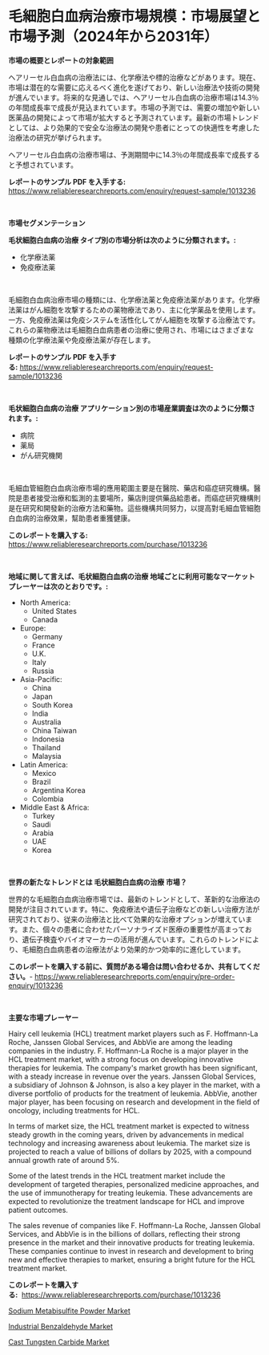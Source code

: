 <p><h1>毛細胞白血病治療市場規模：市場展望と市場予測（2024年から2031年）</h1></p><p><strong>市場の概要とレポートの対象範囲</strong></p>
<p><p>ヘアリーセル白血病の治療法には、化学療法や標的治療などがあります。現在、市場は潜在的な需要に応えるべく進化を遂げており、新しい治療法や技術の開発が進んでいます。将来的な見通しでは、ヘアリーセル白血病の治療市場は14.3％の年間成長率で成長が見込まれています。市場の予測では、需要の増加や新しい医薬品の開発によって市場が拡大すると予測されています。最新の市場トレンドとしては、より効果的で安全な治療法の開発や患者にとっての快適性を考慮した治療法の研究が挙げられます。</p><p>ヘアリーセル白血病の治療市場は、予測期間中に14.3％の年間成長率で成長すると予想されています。</p></p>
<p><strong>レポートのサンプル PDF を入手する:</strong> <a href="https://www.reliableresearchreports.com/enquiry/request-sample/1013236">https://www.reliableresearchreports.com/enquiry/request-sample/1013236</a></p>
<p>&nbsp;</p>
<p><strong>市場セグメンテーション</strong></p>
<p><strong>毛状細胞白血病の治療 タイプ別の市場分析は次のように分類されます。:</strong></p>
<p><ul><li>化学療法薬</li><li>免疫療法薬</li></ul></p>
<p>&nbsp;</p>
<p><p>毛細胞白血病治療市場の種類には、化学療法薬と免疫療法薬があります。化学療法薬はがん細胞を攻撃するための薬物療法であり、主に化学薬品を使用します。一方、免疫療法薬は免疫システムを活性化してがん細胞を攻撃する治療法です。これらの薬物療法は毛細胞白血病患者の治療に使用され、市場にはさまざまな種類の化学療法薬や免疫療法薬が存在します。</p></p>
<p><strong>レポートのサンプル PDF を入手する:</strong>&nbsp;<a href="https://www.reliableresearchreports.com/enquiry/request-sample/1013236">https://www.reliableresearchreports.com/enquiry/request-sample/1013236</a></p>
<p>&nbsp;</p>
<p><strong> 毛状細胞白血病の治療 アプリケーション別の市場産業調査は次のように分類されます。:</strong></p>
<p><ul><li>病院</li><li>薬局</li><li>がん研究機関</li></ul></p>
<p>&nbsp;</p>
<p><p>毛細血管細胞白血病治療市場的應用範圍主要是在醫院、藥店和癌症研究機構。醫院是患者接受治療和監測的主要場所，藥店則提供藥品給患者。而癌症研究機構則是在研究和開發新的治療方法和藥物。這些機構共同努力，以提高對毛細血管細胞白血病的治療效果，幫助患者重獲健康。</p></p>
<p><strong>このレポートを購入する:</strong>&nbsp; <a href="https://www.reliableresearchreports.com/purchase/1013236">https://www.reliableresearchreports.com/purchase/1013236</a></p>
<p>&nbsp;</p>
<p><strong>地域に関して言えば、毛状細胞白血病の治療 地域ごとに利用可能なマーケットプレーヤーは次のとおりです。:</strong></p>
<p><ul>
    <li>
        North America:
        <ul>
            <li>United States</li>
            <li>Canada</li>
        </ul>
    </li>
    <li>
        Europe:
        <ul>
            <li>Germany</li>
            <li>France</li>
            <li>U.K.</li>
            <li>Italy</li>
            <li>Russia</li>
        </ul>
    </li>
    <li>
        Asia-Pacific:
        <ul>
            <li>China</li>
            <li>Japan</li>
            <li>South Korea</li>
            <li>India</li>
            <li>Australia</li>
            <li>China Taiwan</li>
            <li>Indonesia</li>
            <li>Thailand</li>
            <li>Malaysia</li>
        </ul>
    </li>
    <li>
        Latin America:
        <ul>
            <li>Mexico</li>
            <li>Brazil</li>
            <li>Argentina Korea</li>
            <li>Colombia</li>
        </ul>
    </li>
    <li>
        Middle East & Africa:
        <ul>
            <li>Turkey</li>
            <li>Saudi</li>
            <li>Arabia</li>
            <li>UAE</li>
            <li>Korea</li>
        </ul>
    </li>
    </ul></p>
<p>&nbsp;</p>
<p><strong>世界の新たなトレンドとは 毛状細胞白血病の治療 市場？</strong></p>
<p><p>世界的な毛細胞白血病治療市場では、最新のトレンドとして、革新的な治療法の開発が注目されています。特に、免疫療法や遺伝子治療などの新しい治療方法が研究されており、従来の治療法と比べて効果的な治療オプションが増えています。また、個々の患者に合わせたパーソナライズド医療の重要性が高まっており、遺伝子検査やバイオマーカーの活用が進んでいます。これらのトレンドにより、毛細胞白血病患者の治療法がより効果的かつ効率的に進化しています。</p></p>
<p><strong>このレポートを購入する前に、質問がある場合は問い合わせるか、共有してください。</strong>- <a href="https://www.reliableresearchreports.com/enquiry/pre-order-enquiry/1013236">https://www.reliableresearchreports.com/enquiry/pre-order-enquiry/1013236</a></p>
<p>&nbsp;</p>
<p><strong>主要な市場プレーヤー</strong></p>
<p><p>Hairy cell leukemia (HCL) treatment market players such as F. Hoffmann-La Roche, Janssen Global Services, and AbbVie are among the leading companies in the industry. F. Hoffmann-La Roche is a major player in the HCL treatment market, with a strong focus on developing innovative therapies for leukemia. The company's market growth has been significant, with a steady increase in revenue over the years. Janssen Global Services, a subsidiary of Johnson & Johnson, is also a key player in the market, with a diverse portfolio of products for the treatment of leukemia. AbbVie, another major player, has been focusing on research and development in the field of oncology, including treatments for HCL.</p><p>In terms of market size, the HCL treatment market is expected to witness steady growth in the coming years, driven by advancements in medical technology and increasing awareness about leukemia. The market size is projected to reach a value of billions of dollars by 2025, with a compound annual growth rate of around 5%.</p><p>Some of the latest trends in the HCL treatment market include the development of targeted therapies, personalized medicine approaches, and the use of immunotherapy for treating leukemia. These advancements are expected to revolutionize the treatment landscape for HCL and improve patient outcomes.</p><p>The sales revenue of companies like F. Hoffmann-La Roche, Janssen Global Services, and AbbVie is in the billions of dollars, reflecting their strong presence in the market and their innovative products for treating leukemia. These companies continue to invest in research and development to bring new and effective therapies to market, ensuring a bright future for the HCL treatment market.</p></p>
<p><strong>このレポートを購入する:</strong>&nbsp;&nbsp;<a href="https://www.reliableresearchreports.com/purchase/1013236">https://www.reliableresearchreports.com/purchase/1013236</a></p>
<p><p><a href="https://github.com/arionmp/Market-Research-Report-List-2/blob/main/sodium-metabisulfite-powder-market.md">Sodium Metabisulfite Powder Market</a></p><p><a href="https://github.com/markusgodoy/Market-Research-Report-List-2/blob/main/industrial-benzaldehyde-market.md">Industrial Benzaldehyde Market</a></p><p><a href="https://github.com/pgtimber/Market-Research-Report-List-1/blob/main/cast-tungsten-carbide-market.md">Cast Tungsten Carbide Market</a></p></p>